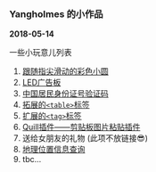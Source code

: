 ### Yangholmes 的小作品
**2018-05-14**

一些小玩意儿列表
1. <a target="_blank" href="../../../playground/canvas/canvas.html">跟随指尖滑动的彩色小圆</a>
2. <a target="_blank" href="../../../playground/flash-light/">LED广告板</a>
3. <a target="_blank" href="../../../playground/id-check/">中国居民身份证号验证码</a>
4. [拓展的`<table>`标签](https://github.com/Yangholmes/yang-components/tree/master/src/components/ex-table)
5. [扩展的`<tag>`标签](https://github.com/Yangholmes/yang-components/tree/master/src/components/ex-tag)
6. [Quill插件——剪贴板图片粘贴插件](https://github.com/Yangholmes/quill-yang-image-paste)
7. 送给女朋友的礼物 (此项不放链接😎)
8. <a target="_blank" href="../../../playground/geo-analysis/">地理位置信息查询</a>
9. tbc...
